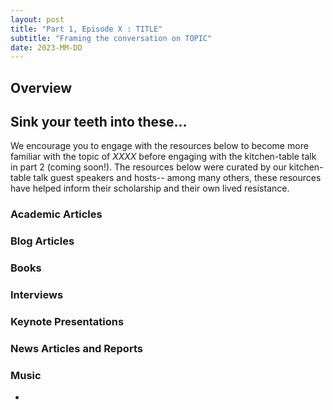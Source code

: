 ```yaml
---
layout: post
title: "Part 1, Episode X : TITLE"
subtitle: "Framing the conversation on TOPIC"
date: 2023-MM-DD
---
```


## Overview


## Sink your teeth into these...
We encourage you to engage with the resources below to become more familiar with the topic of *XXXX* before engaging with the kitchen-table talk in part 2 (coming soon!). The resources below were curated by our kitchen-table talk guest speakers and hosts-- among many others, these resources have helped inform their scholarship and their own lived resistance.

<!-- some suggested categories, dont need to use all, add/remove as needed! -->
### Academic Articles
### Blog Articles
### Books
### Interviews
### Keynote Presentations
### News Articles and Reports
### Music
- 